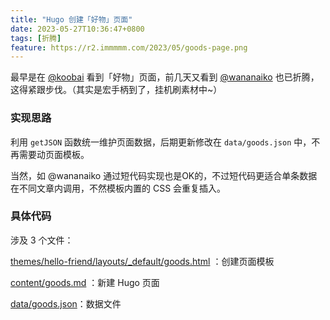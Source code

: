 ```yaml
---
title: "Hugo 创建「好物」页面"
date: 2023-05-27T10:36:47+0800
tags: [折腾]
feature: https://r2.immmmm.com/2023/05/goods-page.png
---
```


最早是在 [@koobai](https://koobai.com/hardware/) 看到「好物」页面，前几天又看到 [@wananaiko](https://www.wananaiko.com/goods/) 也已折腾，这得紧跟步伐。（其实是宏手柄到了，挂机刷素材中~）

<!--more-->

### 实现思路

利用 `getJSON` 函数统一维护页面数据，后期更新修改在 `data/goods.json` 中，不再需要动页面模板。

当然，如 @wananaiko 通过短代码实现也是OK的，不过短代码更适合单条数据在不同文章内调用，不然模板内置的 CSS 会重复插入。

### 具体代码

涉及 3 个文件：

[themes/hello-friend/layouts/_default/goods.html](https://github.com/lmm214/immmmm/blob/master/themes/hello-friend/layouts/_default/goods.html) ：创建页面模板

[content/goods.md](https://github.com/lmm214/immmmm/blob/master/content/goods.md) ：新建 Hugo 页面

[data/goods.json](https://github.com/lmm214/immmmm/blob/master/data/goods.json)：数据文件